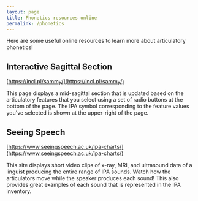 ```yaml
---
layout: page
title: Phonetics resources online
permalink: /phonetics
---
```


Here are some useful online resources to learn more about articulatory phonetics!

## Interactive Sagittal Section
[https://incl.pl/sammy/](https://incl.pl/sammy/)

This page displays a mid-sagittal section that is updated based on the articulatory features that you select using a set of radio buttons at the bottom of the page. The IPA symbol corresponding to the feature values you've selected is shown at the upper-right of the page.

## Seeing Speech
[https://www.seeingspeech.ac.uk/ipa-charts/](https://www.seeingspeech.ac.uk/ipa-charts/)

This site displays short video clips of x-ray, MRI, and ultrasound data of a linguist producing the entire range of IPA sounds. Watch how the articulators move while the speaker produces each sound! This also provides great examples of each sound that is represented in the IPA inventory.
